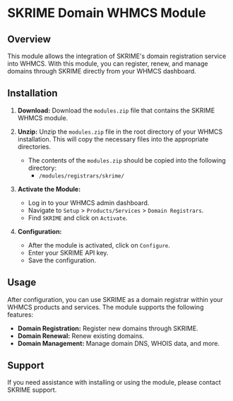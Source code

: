 # SKRIME Domain WHMCS Module

## Overview

This module allows the integration of SKRIME's domain registration service into WHMCS. With this module, you can register, renew, and manage domains through SKRIME directly from your WHMCS dashboard.

## Installation

1. **Download:** Download the `modules.zip` file that contains the SKRIME WHMCS module.

2. **Unzip:** Unzip the `modules.zip` file in the root directory of your WHMCS installation. This will copy the necessary files into the appropriate directories.

    - The contents of the `modules.zip` should be copied into the following directory:
        - `/modules/registrars/skrime/`

3. **Activate the Module:**

    - Log in to your WHMCS admin dashboard.
    - Navigate to `Setup` > `Products/Services` > `Domain Registrars`.
    - Find `SKRIME` and click on `Activate`.

4. **Configuration:**

    - After the module is activated, click on `Configure`.
    - Enter your SKRIME API key.
    - Save the configuration.

## Usage

After configuration, you can use SKRIME as a domain registrar within your WHMCS products and services. The module supports the following features:

- **Domain Registration:** Register new domains through SKRIME.
- **Domain Renewal:** Renew existing domains.
- **Domain Management:** Manage domain DNS, WHOIS data, and more.

## Support

If you need assistance with installing or using the module, please contact SKRIME support.
